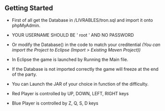 ## Getting Started

* First of all get the Database in /LIVRABLES/tron.sql and import it onto phpMyAdmin.

* YOUR USERNAME SHOULD BE ' root ' AND NO PASSWORD

* Or modify the Database() in the code to match your creditential 
*(You can import the Project to Eclipse (Import > Existing Maven Project))*

* In Eclipse the game is launched by Running the Main file.

* If the Database is not imported correctly the game will freeze at the end of the party.

* You can Launch the JAR of your choice in function of the difficulty.

* Red Player is controlled by UP, DOWN, LEFT, RIGHT keys

* Blue Player is controlled by Z, Q, S, D keys
